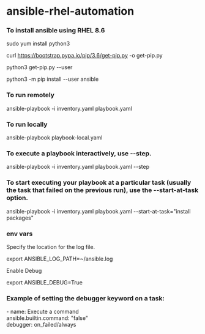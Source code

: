 # ansible-rhel-automation

### To install ansible using RHEL 8.6

sudo yum install python3

curl https://bootstrap.pypa.io/pip/3.6/get-pip.py -o get-pip.py

python3 get-pip.py --user

python3 -m pip install --user ansible

### To run remotely

ansible-playbook -i inventory.yaml playbook.yaml

### To run locally

ansible-playbook playbook-local.yaml


### To execute a playbook interactively, use --step.

ansible-playbook -i inventory.yaml playbook.yaml --step

### To start executing your playbook at a particular task (usually the task that failed on the previous run), use the --start-at-task option.


ansible-playbook -i inventory.yaml playbook.yaml --start-at-task="install packages"

### env vars

Specify the location for the log file.

export ANSIBLE_LOG_PATH=~/ansible.log

Enable Debug

export ANSIBLE_DEBUG=True

### Example of setting the debugger keyword on a task:

<p>- name: Execute a command<br>
     ansible.builtin.command: "false"<br> 
     debugger: on_failed/always </p>

